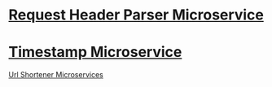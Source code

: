 # [Request Header Parser Microservice](www.microservice-app.netlify.com)

# [Timestamp Microservice](www.microservice-app.netlify.com)

[Url Shortener Microservices](www.microservice-app.netlify.com)
